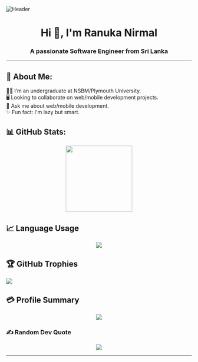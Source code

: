 ![Header](./github-header-image.png)
<h1 align="center">Hi 👋, I'm Ranuka Nirmal</h1>
<h3 align="center">A passionate Software Engineer from Sri Lanka</h3>


---

## 💫 About Me:
👨‍🎓 I’m an undergraduate at NSBM/Plymouth University.<br>
🖥️ Looking to collaborate on web/mobile development projects.<br>
💬 Ask me about web/mobile development.<br>
✨ Fun fact: I'm lazy but smart.


## 📊 GitHub Stats:
<p align="center">
    <img height="180em" src="https://github-readme-streak-stats.herokuapp.com/?user=Vimalaranga&theme=algolia&hide_border=true" />
</p>

## 📈 Language Usage
<p align="center">
    <img src="https://github-readme-stats.vercel.app/api/top-langs/?username=Vimalaranga&theme=algolia&hide_border=true&layout=compact" />
</p>


## 🏆 GitHub Trophies
![](https://github-profile-trophy.vercel.app/?username=Vimalaranga&theme=onestar&no-frame=false&no-bg=false&margin-w=4)

## 💳 Profile Summary
<p align="center">
  <img src="https://github-profile-summary-cards.vercel.app/api/cards/profile-details?username=Vimalaranga&theme=algolia"/>
</p>

### ✍️ Random Dev Quote
<p align="center">
    <img src="https://quotes-github-readme.vercel.app/api?type=horizontal&theme=tokyonight">
</p>

---
